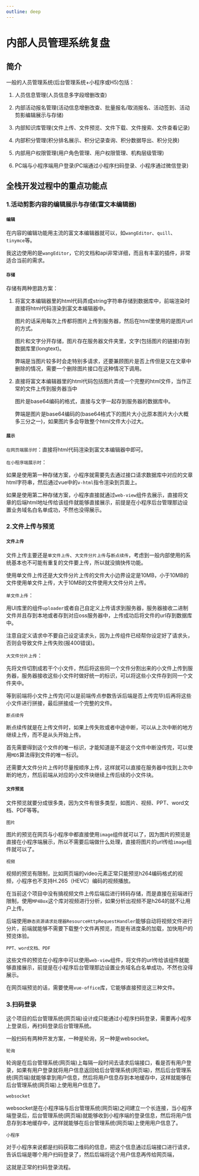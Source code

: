 ```yaml
---
outline: deep
---
```


# 内部人员管理系统复盘

## 简介

一般的人员管理系统(后台管理系统+小程序或H5)包括：

1. 人员信息管理(人员信息多字段增删改查)

2. 内部活动报名管理(活动信息增删改查、批量报名/取消报名、活动签到、活动剪影编辑展示与存储)

3. 内部知识库管理(文件上传、文件预览、文件下载、文件搜索、文件查看记录)

4. 内部积分管理(积分排名展示、积分记录查询、积分数据导出、积分兑换)

5. 内部用户权限管理(用户角色管理、用户权限管理、机构层级管理)

6. PC端与小程序端用户登录(PC端通过小程序扫码登录、小程序通过微信登录)


## 全栈开发过程中的重点功能点

### 1.活动剪影内容的编辑展示与存储(富文本编辑器) 

#### `编辑`

在内容的编辑功能用主流的富文本编辑器就可以，如`wangEditor`、`quill`、`tinymce`等。

我这边使用的是`wangEditor`，它的文档和api非常详细，而且有丰富的插件，非常适合当前的需求。

#### `存储`

存储有两种思路方案：

1. 将富文本编辑器里的html代码弄成string字符串存储到数据库中，前端渲染时直接将html代码渲染到富文本编辑器中。
    
    图片的话采用每次上传都将图片上传到服务器，然后在html里使用的是图片url的方式。
    
    图片和文字分开存储，图片存在服务器文件夹里，文字(包括图片的链接)存到数据库里(longtext)。
        
    弊端是当图片较多时会走特别多请求，还要兼顾图片是否上传但是又在文章中删除的情况，需要一个删除图片接口在这种情况下调用。

2. 直接将富文本编辑器里的html代码包括图片弄成一个完整的html文件，当作正常的文件上传到服务器当中
    
    图片是base64编码的格式，直接与文字一起存到服务器的数据库中。
    
    弊端是图片是base64编码的(base64格式下的图片大小比原本图片大小大概多三分之一)，如果图片多会导致整个html文件大小过大。


#### `展示`

`在网页端展示时`：直接将html代码渲染到富文本编辑器中即可。

`在小程序端展示时`：

如果是使用第一种存储方案，小程序就需要先去通过接口请求数据库中对应的文章html字符串，然后通过vue中的`v-html`指令渲染到页面上。

如果是使用第二种存储方案，小程序直接就通过`web-view`组件去展示，直接将文章的后端html地址传给该组件就能够直接展示，前提是在小程序后台管理那边设置业务域名白名单成功，不然也没得展示。


### 2.文件上传与预览

#### `文件上传`

文件上传主要还是`单文件上传`、`大文件分片上传`与`断点续传`，考虑到一般内部使用的系统基本也不可能有重复的文件要上传，所以就没搞快传功能。

使用单文件上传还是大文件分片上传的文件大小边界设定是10MB，小于10MB的文件使用单文件上传，大于10MB的文件使用大文件分片上传。

`单文件上传`：

用UI库里的组件`uploader`或者自己自定义上传请求到服务器，服务器接收二进制文件并且存到本地或者存到对应oss服务器中，上传成功后将文件的url存到数据库中。

注意自定义请求中不要自己设定请求头，因为上传组件已经帮你设定好了请求头，否则会导致文件上传失败(报400错误)。

`大文件分片上传`：

先将文件切割成若干个小文件，然后将这些同一个文件分割出来的小文件上传到服务器，服务器接收这些小文件时做好统一的标识，可以将这些小文件存到同一个文件夹中。

等到前端将小文件上传完(可以是前端传点参数告诉后端是否上传完毕)后再将这些小文件进行拼接，最后拼接成一个完整的文件。

`断点续传`

断点续传就是在上传文件时，如果上传失败或者中途中断，可以从上次中断的地方继续上传，而不是从头开始上传。

首先需要得到这个文件的唯一标识，才能知道是不是这个文件中断没传完，可以使用`MD5`算法得到文件的唯一标识。

还需要大文件分片上传时尽量按顺序上传，这样就可以直接在服务器中找到上次中断的地方，然后前端从对应的小文件块继续上传后续的小文件块。


#### `文件预览`

文件预览就要分成很多类，因为文件有很多类型，如图片、视频、PPT、word文档、PDF等等。

`图片`

图片的预览在网页与小程序中都直接使用`image`组件就可以了，因为图片的预览是直接在小程序端展示，所以不需要后端做什么处理，直接将图片的url传给`image`组件就可以了。

`视频`

视频的预览有限制，比如网页端的video元素正常只能预览h264编码格式的视频，小程序也不支持H.265（HEVC）编码的视频播放‌。

在当前这个项目中没有搞视频文件上传后端后进行转码存储，而是直接在前端进行限制，使用`MP4Box`这个库对视频进行分析，如果分析出视频不是h264的就不让用户上传。

后端使用`静态资源请求处理器ResourceHttpRequestHandler`能够自动将视频文件进行分片，前端就能够不需要下载整个文件再预览，而是有进度条的加载，加快用户的预览体验。

`PPT、word文档、PDF`

这些文件的预览在小程序中可以使用`web-view`组件，将文件的url传给该组件就能够直接展示，前提是在小程序后台管理那边设置业务域名白名单成功，不然也没得展示。

在网页端预览的话，需要使用`vue-office`库，它能够直接预览这三种文件。


### 3.扫码登录

这个项目的后台管理系统(网页端)设计成只能通过小程序扫码登录，需要再小程序上登录后，再扫码登录后台管理系统。

一般扫码有两种开发方案，一种是轮询，另一种是websocket。

`轮询`

轮询是在后台管理系统(网页端)上每隔一段时间去请求后端接口，看是否有用户登录，如果有用户登录就将用户信息返回给后台管理系统(网页端)，然后后台管理系统(网页端)就能够拿到用户信息，然后将用户信息存到本地缓存中，这样就能够在后台管理系统(网页端)上使用用户信息了。

`websocket`

websocket是在小程序端与后台管理系统(网页端)之间建立一个长连接，当小程序端登录后，后台管理系统(网页端)就能够收到小程序端的登录信息，然后将用户信息存到本地缓存中，这样就能够在后台管理系统(网页端)上使用用户信息了。

`小程序`

对于小程序来说都是扫码获取二维码的信息，把这个信息通过后端接口进行请求，告诉后端是哪个用户扫码登录了，然后后端将这个用户信息再传给网页端，

这就是正常的扫码登录流程。






